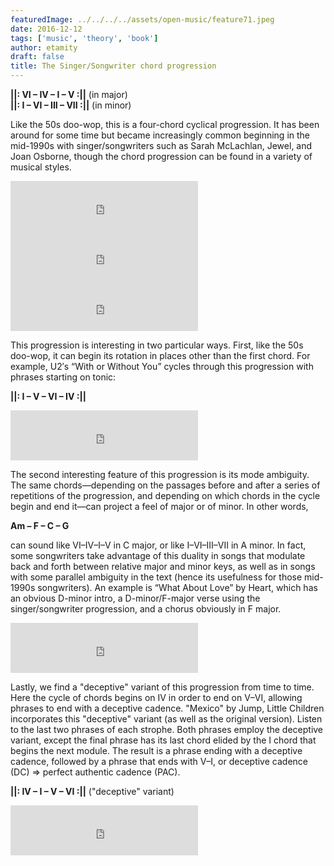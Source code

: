 ```yaml
---
featuredImage: ../../../../assets/open-music/feature71.jpeg
date: 2016-12-12
tags: ['music', 'theory', 'book']
author: etamity
draft: false
title: The Singer/Songwriter chord progression
---
```


**&#124;&#124;: VI – IV – I – V :&#124;&#124;** (in major)  
**&#124;&#124;: I – VI – III – VII :&#124;&#124;** (in minor) 

Like the 50s doo-wop, this is a four-chord cyclical progression. It has been around for some time but became increasingly common beginning in the mid-1990s with singer/songwriters such as Sarah McLachlan, Jewel, and Joan Osborne, though the chord progression can be found in a variety of musical styles. 

<iframe src="https://embed.spotify.com/?uri=spotify:track:3ozomn4PrGEKEuusxX2HpC" width="300" height="80" frameborder="0" allowtransparency="true"></iframe><br/>

<iframe src="https://embed.spotify.com/?uri=spotify:track:1xNmF1Uep5OGutizZSbKvd" width="300" height="80" frameborder="0" allowtransparency="true"></iframe><br/>

<iframe src="https://embed.spotify.com/?uri=spotify:track:7hZxxM8EK1cMlzMT8vxu1T" width="300" height="80" frameborder="0" allowtransparency="true"></iframe><br/>

This progression is interesting in two particular ways. First, like the 50s doo-wop, it can begin its rotation in places other than the first chord. For example, U2′s “With or Without You” cycles through this progression with phrases starting on tonic:

**&#124;&#124;: I – V – VI – IV :&#124;&#124;** 

<iframe src="https://embed.spotify.com/?uri=spotify:track:5JGEAz15LkPoOtFHttDtVs" width="300" height="80" frameborder="0" allowtransparency="true"></iframe><br/>

The second interesting feature of this progression is its mode ambiguity. The same chords—depending on the passages before and after a series of repetitions of the progression, and depending on which chords in the cycle begin and end it—can project a feel of major or of minor. In other words,

**Am – F – C – G**

can sound like VI–IV–I–V in C major, or like I–VI–III–VII in A minor. In fact, some songwriters take advantage of this duality in songs that modulate back and forth between relative major and minor keys, as well as in songs with some parallel ambiguity in the text (hence its usefulness for those mid-1990s songwriters). An example is “What About Love” by Heart, which has an obvious D-minor intro, a D-minor/F-major verse using the singer/songwriter progression, and a chorus obviously in F major.

<iframe src="https://embed.spotify.com/?uri=spotify:track:7JmsQwxDlC89imxewJcnHO" width="300" height="80" frameborder="0" allowtransparency="true"></iframe><br/>

Lastly, we find a "deceptive" variant of this progression from time to time. Here the cycle of chords begins on IV in order to end on V–VI, allowing phrases to end with a deceptive cadence. "Mexico" by Jump, Little Children incorporates this "deceptive" variant (as well as the original version). Listen to the last two phrases of each strophe. Both phrases employ the deceptive variant, except the final phrase has its last chord elided by the I chord that begins the next module. The result is a phrase ending with a deceptive cadence, followed by a phrase that ends with V–I, or deceptive cadence (DC) => perfect authentic cadence (PAC).

**&#124;&#124;: IV – I – V – VI :&#124;&#124;** ("deceptive" variant)  

<iframe src="https://embed.spotify.com/?uri=spotify:track:4bAlvRdlQeyMxi6EokQduj" width="300" height="80" frameborder="0" allowtransparency="true"></iframe><br/>